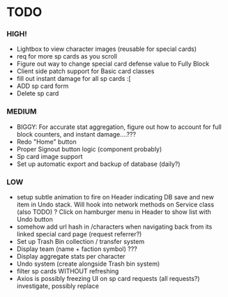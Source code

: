 # TODO

### HIGH!
- Lightbox to view character images (reusable for special cards)
- req for more sp cards as you scroll
- Figure out way to change special card defense value to Fully Block
- Client side patch support for Basic card classes
- fill out instant damage for all sp cards :[
- ADD sp card form
- Delete sp card

### MEDIUM
- BIGGY: For accurate stat aggregation, figure out how to account for full block counters, and instant damage....???
- Redo "Home" button
- Proper Signout button logic (component probably)
- Sp card image support
- Set up automatic export and backup of database (daily?)

### LOW
- setup subtle animation to fire on Header indicating DB save and new item in Undo stack. Will hook into network methods on Service class (also TODO) ? Click on hamburger menu in Header to show list with Undo button
- somehow add url hash in /characters when navigating back from its linked special card page (request referrer?)
- Set up Trash Bin collection / transfer system
- Display team (name + faction symbol) ???
- Display aggregate stats per character
- Undo system (create alongside Trash bin system)
- filter sp cards WITHOUT refreshing
- Axios is possibly freezing UI on sp card requests (all requests?) investigate, possibly replace

